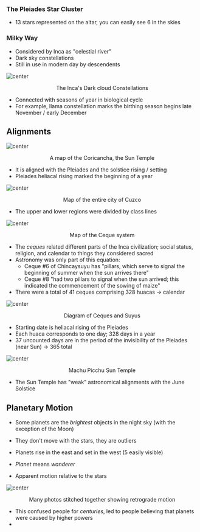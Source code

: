 ### The Pleiades Star Cluster
- 13 stars represented on the altar, you can easily see 6 in the skies

### Milky Way
- Considered by Inca as "celestial river"
- Dark sky constellations
- Still in use in modern day by descendents

![center](../zassets/Pasted%20image%2020230927105751.png)

<div style="text-align: center; width: 100%;">The Inca's Dark cloud Constellations</div>


- Connected with seasons of year in biological cycle
- For example, llama constellation marks the birthing season begins late November / early December


## Alignments

![center](../zassets/Pasted%20image%2020230927110125.png)

<div style="text-align: center; width: 100%;">A map of the Coricancha, the Sun Temple</div>


- It is aligned with the Pleiades and the solstice rising / setting
- Pleiades heliacal rising marked the beginning of a year


![center](../zassets/Pasted%20image%2020230927110330.png)

<div style="text-align: center; width: 100%;">Map of the entire city of Cuzco</div>

- The upper and lower regions were divided by class lines


![center](../zassets/Pasted%20image%2020230927110644.png)

<div style="text-align: center; width: 100%;">Map of the Ceque system</div>


- The *ceques* related different parts of the Inca civilization; social status, religion, and calendar to things they considered sacred
- Astronomy was only part of this equation:
	- Ceque #6 of Chincaysuyu has "pillars, which serve to signal the beginning of summer when the sun arrives there"
	- Ceque #8 "had two pillars to signal when the sun arrived; this indicated the commencement of the sowing of maize"
- There were a total of 41 ceques comprising 328 huacas → calendar

![center](../zassets/Pasted%20image%2020230927110954.png)

<div style="text-align: center; width: 100%;">Diagram of Ceques and Suyus</div>


- Starting date is heliacal rising of the Pleiades
- Each huaca corresponds to one day; 328 days in a year
- 37 uncounted days are in the period of the invisibility of the Pleiades (near Sun) → 365 total

![center](../zassets/Pasted%20image%2020230927112039.png)

<div style="text-align: center; width: 100%;">Machu Picchu Sun Temple</div>

- The Sun Temple has "weak" astronomical alignments with the June Solstice


## Planetary Motion
- Some planets are the *brightest* objects in the night sky (with the exception of the Moon)
- They don't move with the stars, they are outliers
- Planets rise in the east and set in the west (5 easily visible)
- *Planet* means *wanderer*

- Apparent motion relative to the stars

![center](../zassets/Pasted%20image%2020230927112712.png)

<div style="text-align: center; width: 100%;">Many photos stitched together showing retrograde motion</div>


- This confused people for *centuries*, led to people believing that planets were caused by higher powers
- 